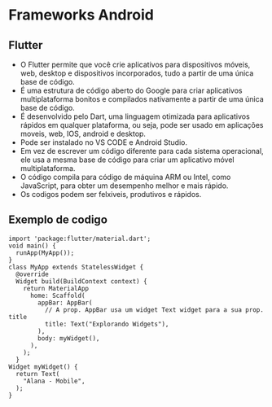 # Frameworks Android

## **Flutter**

 * O Flutter permite que você crie aplicativos para dispositivos móveis, web, desktop e dispositivos incorporados, tudo a partir de uma única base de código.
 * É uma estrutura de código aberto do Google para criar aplicativos multiplataforma bonitos e compilados nativamente a partir de uma única base de código.
 * É desenvolvido pelo Dart, uma linguagem otimizada para aplicativos rápidos em qualquer plataforma, ou seja, pode ser usado em aplicações moveis, web, IOS, android e desktop.
 * Pode ser instalado no VS CODE e Android Studio.
 * Em vez de escrever um código diferente para cada sistema operacional, ele usa a mesma base de código para criar um aplicativo móvel multiplataforma.
 * O código compila para código de máquina ARM ou Intel, como JavaScript, para obter um desempenho melhor e mais rápido.
 * Os codigos podem ser felxiveis, produtivos e rápidos.

## Exemplo de codigo

    import 'package:flutter/material.dart';
    void main() {
      runApp(MyApp());
    }
    class MyApp extends StatelessWidget { 
      @override
      Widget build(BuildContext context) {
        return MaterialApp
          home: Scaffold(
            appBar: AppBar(
              // A prop. AppBar usa um widget Text widget para a sua prop. title
              title: Text("Explorando Widgets"),
            ),
            body: myWidget(),
          ),
        );
      }
    Widget myWidget() {
      return Text(
        "Alana - Mobile",
      );
    }
